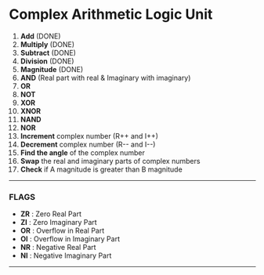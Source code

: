 # Complex Arithmetic Logic Unit

1. **Add** (DONE)  
2. **Multiply** (DONE)  
3. **Subtract** (DONE)  
4. **Division** (DONE)  
5. **Magnitude** (DONE)  
6. **AND** (Real part with real & Imaginary with imaginary)  
7. **OR**  
8. **NOT**  
9. **XOR**  
10. **XNOR**  
11. **NAND**  
12. **NOR**  
13. **Increment** complex number (R++ and I++)  
14. **Decrement** complex number (R-- and I--)  
15. **Find the angle** of the complex number  
16. **Swap** the real and imaginary parts of complex numbers  
17. **Check** if A magnitude is greater than B magnitude  
---

### FLAGS

- **ZR** : Zero Real Part  
- **ZI** : Zero Imaginary Part  
- **OR** : Overflow in Real Part  
- **OI** : Overflow in Imaginary Part  
- **NR** : Negative Real Part  
- **NI** : Negative Imaginary Part  

---------------------------------


